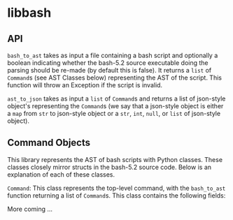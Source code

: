 # libbash

## API

`bash_to_ast` takes as input a file containing a bash script and optionally a boolean indicating whether the bash-5.2 source executable doing the parsing should be re-made (by default this is false). It returns a `list` of `Command`s (see AST Classes below) representing the AST of the script. This function will throw an Exception if the script is invalid.

`ast_to_json` takes as input a `list` of `Command`s and returns a list of json-style object's representing the `Command`s (we say that a json-style object is either a `map` from `str` to json-style object or a `str`, `int`, `null`, or `list` of json-style object).

## Command Objects

This library represents the AST of bash scripts with Python classes. These classes closely mirror structs in the bash-5.2 source code. Below is an explanation of each of these classes.

`Command`: This class represents the top-level command, with the `bash_to_ast` function returning a list of `Command`s. This class contains the following fields:


More coming ...
